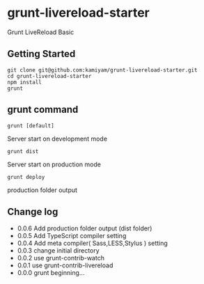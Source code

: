 grunt-livereload-starter
========================

Grunt LiveReload Basic

## Getting Started

	git clone git@github.com:kamiyam/grunt-livereload-starter.git
	cd grunt-livereload-starter
	npm install
	grunt

## grunt command

```
grunt [default]
```

Server start on development mode

```
grunt dist
```

Server start on production mode

```
grunt deploy
```

production folder output

## Change log

- 0.0.6 Add production folder output (dist folder)
- 0.0.5 Add TypeScript compiler setting
- 0.0.4 Add meta compiler( Sass,LESS,Stylus ) setting
- 0.0.3 change initial directory
- 0.0.2 use grunt-contrib-watch
- 0.0.1 use grunt-contrib-livereload
- 0.0.0 grunt beginning...
